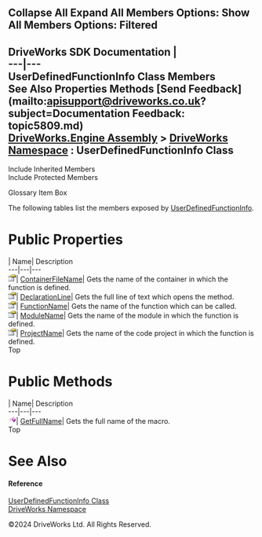        

 Collapse All Expand All  Members Options: Show All  Members Options: Filtered   
---  
DriveWorks SDK Documentation  |   
---|---  
UserDefinedFunctionInfo Class Members   
See Also Properties Methods [Send Feedback](mailto:apisupport@driveworks.co.uk?subject=Documentation Feedback: topic5809.md)  
[DriveWorks.Engine Assembly](topic2156.md) > [DriveWorks Namespace](topic2159.md) : UserDefinedFunctionInfo Class  
---  
  
Include Inherited Members    
Include Protected Members  


Glossary Item Box

The following tables list the members exposed by [UserDefinedFunctionInfo](topic5809.md).

# Public Properties

| Name| Description  
---|---|---  
![Public Property](dotnetimages/publicProperty.gif)| [ContainerFileName](topic5816.md)| Gets the name of the container in which the function is defined.   
![Public Property](dotnetimages/publicProperty.gif)| [DeclarationLine](topic5817.md)| Gets the full line of text which opens the method.   
![Public Property](dotnetimages/publicProperty.gif)| [FunctionName](topic5818.md)| Gets the name of the function which can be called.   
![Public Property](dotnetimages/publicProperty.gif)| [ModuleName](topic5819.md)| Gets the name of the module in which the function is defined.   
![Public Property](dotnetimages/publicProperty.gif)| [ProjectName](topic5820.md)| Gets the name of the code project in which the function is defined.   
Top

# Public Methods

| Name| Description  
---|---|---  
![Public Method](dotnetimages/publicMethod.gif)| [GetFullName](topic5815.md)| Gets the full name of the macro.   
Top

# See Also

#### Reference

[UserDefinedFunctionInfo Class](topic5809.md)   
[DriveWorks Namespace](topic2159.md)

©2024 DriveWorks Ltd. All Rights Reserved.
